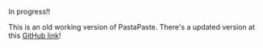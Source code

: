 In progress!! 

This is an old working version of PastaPaste. There's a updated version at this [GitHub link](https://github.com/Kevinxygu/PastaPasteExtension)!
